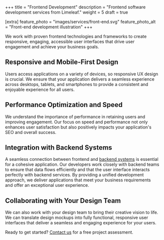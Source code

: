 +++
title = "Frontend Development"
description = "Frontend software development services from Limeleaf."
weight = 5
draft = true

[extra]
feature_photo = "images/services/front-end.svg"
feature_photo_alt = "Front-end development illustration"
+++

We work with proven frontend technologies and frameworks to create responsive, engaging, accessible user interfaces that drive user engagement and achieve your business goals.

## Responsive and Mobile-First Design

Users access applications on a variety of devices, so responsive UX design is crucial. We ensure that your application delivers a seamless experience across desktops, tablets, and smartphones to provide a consistent and enjoyable experience for all users.

## Performance Optimization and Speed

We understand the importance of performance in retaining users and improving engagement. Our focus on speed and performance not only enhances user satisfaction but also positively impacts your application's SEO and overall success.

## Integration with Backend Systems

A seamless connection between frontend and [backend systems](/services/backend-development/ "Backend development services") is essential for a cohesive application. Our developers work closely with backend teams to ensure that data flows efficiently and that the user interface interacts perfectly with backend services. By providing a unified development approach, we deliver applications that meet your business requirements and offer an exceptional user experience.

## Collaborating with Your Design Team

We can also work with your design team to bring their creative vision to life. We can translate design mockups into fully functional, responsive user interfaces that deliver a seamless and engaging experience for your users.

Ready to get started? [Contact us](https://limeleaf.io/contact/ "Contact us") for a free project assessment.